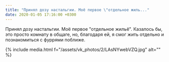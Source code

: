 ```yaml
---
title: "Принял дозу настальгии. Моё первое \"отдельное жиль..."
date: 2020-01-05 17:16:00 +0300
---
```


Принял дозу настальгии. Моё первое "отдельное жильё". Казалось бы, это просто комнату в общаге, но, благодаря ей, я смог жить отдельно и познакомиться с фуррями поближе.

{% include media.html f="/assets/vk_photos/2/LAsNYwebVZQ.jpg" alt="" %}
